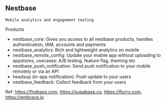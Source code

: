 ## Nestbase 
`Mobile analytics and engagement tooling`

Products
- nestbase_core: Gives you access to all nestbase products, handles authentication, IAM, accounts and payments
- nestbase_analytics: Rich and lightweight analytics on mobile
- nestbase_remote_config: Update your mobile app without uploading to appstores, usecases: A/B testing, feature flag, theming etc
- nestbase_push_notification: Send push notification to your mobile remotely or via an API
- headsup (in-app notification): Push update to your users
- nestbase_feedback: Collect feedback from your users


Ref: https://firebase.com, https://supabase.co, https://flurry.com, https://embrace.io


